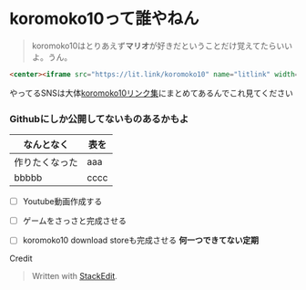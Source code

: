 # koromoko10って誰やねん
>koromoko10はとりあえず**マリオ**が好きだということだけ覚えてたらいいよ。うん。

```html
<center><iframe src="https://lit.link/koromoko10" name="litlink" width="375" height="667" style="border-style: none ;border-radius: 15px;box-shadow: rgba(0,0,0,0.2)3px 3px 10px;" id="litlink"></iframe></center>
```

やってるSNSは大体[koromoko10リンク集](https://lit.link/koromoko10)にまとめてあるんでこれ見てください

### Githubにしか公開してないものあるかもよ

|なんとなく|表を  |
|--|--|
| 作りたくなった |aaa  |
|bbbbb|cccc|

 - [ ] Youtube動画作成する
 - [ ] ゲームをさっさと完成させる
 - [ ] koromoko10 download storeも完成させる **何一つできてない定期**
 

Credit

> Written with [StackEdit](https://stackedit.io/).
